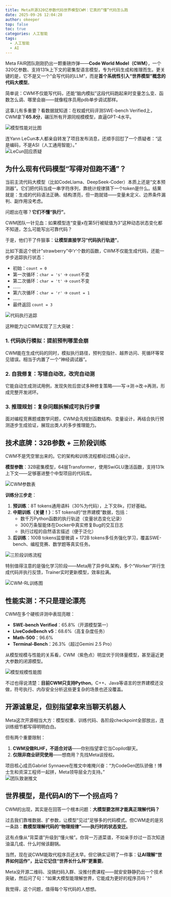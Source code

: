 ```yaml
---
title: Meta开源320亿参数代码世界模型CWM：它真的“懂”代码怎么跑
date: 2025-09-26 12:04:28
author: okeeper
top: false
toc: true
categories: 人工智能
tags:
  - 人工智能
  - AI
---
```


Meta FAIR团队刚刚扔出一颗重磅炸弹——**Code World Model（CWM）**，一个320亿参数、支持131k上下文的密集型语言模型，专为代码生成和推理而生。更关键的是，它不是又一个“会写代码的LLM”，而是**首个系统性引入“世界模型”概念的代码大模型**。

简单说：CWM不仅能写代码，还能“脑内模拟”这段代码跑起来时变量怎么变、函数怎么调、哪里会崩——就像程序员用pdb单步调试那样。

这事儿有多重要？看数据就知道：在权威代码评测SWE-bench Verified上，CWM拿下**65.8分**，碾压所有开源同规模模型，直逼GPT-4水平。

![模型性能对比图](https://okeeper-blog-images.oss-cn-hangzhou.aliyuncs.com/blog-images/202509/09558274145b5b9c09da1eff8c769bf7.png)

连Yann LeCun本人都亲自转发了项目发布消息，还顺手回怼了一个质疑者：“这是编码，不是ASI（人工通用智能）。”  
![LeCun回应质疑](https://okeeper-blog-images.oss-cn-hangzhou.aliyuncs.com/blog-images/202509/ad2cdc8839e19c428b031a55914908cf.png)

## 为什么现有代码模型“写得对但跑不通”？

当前主流代码大模型（比如CodeLlama、DeepSeek-Coder）本质上还是“文本预测器”。它们把代码当成一串字符序列，靠统计规律猜下一个token是什么。结果就是：生成的代码语法正确、结构漂亮，但一跑就错——变量未定义、边界条件漏判、副作用没考虑。

问题出在哪？**它们不懂“执行”**。

CWM团队一针见血：如果模型连“变量x在第5行被赋值为3”这种动态状态变化都不知道，怎么可能写出可靠代码？

于是，他们干了件狠事：**让模型直接学习“代码执行轨迹”**。

比如下面这个统计"strawberry"中'r'个数的函数，CWM不仅能生成代码，还能一步步追踪执行状态：
- 初始：`count = 0`
- 第一次循环：`char = 's'` → `count`不变
- 第二次循环：`char = 't'` → `count`不变
- ……
- 第六次循环：`char = 'r'` → `count = 1`
- ……
- 最终返回 `count = 3`

![代码执行追踪](https://okeeper-blog-images.oss-cn-hangzhou.aliyuncs.com/blog-images/202509/6fcfca2578bfe7d32634816c946b1c1e.png)

这种能力让CWM实现了三大突破：

### 1. 代码执行模拟：提前预判哪里会崩
CWM能在生成代码的同时，模拟执行路径，预判空指针、越界访问、死循环等常见错误。相当于内置了一个“神经调试器”。

### 2. 自我修复：写错自动改，改完自动测
它能自动生成测试用例，发现失败后尝试多种修复策略——写→测→改→再测，形成完整开发闭环。

### 3. 推理规划：复杂问题拆解成可执行步骤
面对编程竞赛题或数学问题，CWM会先规划函数结构、变量设计，再结合执行预测逐步生成验证，展现出类人的多步推理能力。

## 技术底牌：32B参数 + 三阶段训练

CWM不是凭空冒出来的。它的架构和训练流程都经过精心设计。

**模型参数**：32B密集模型，64层Transformer，使用SwiGLU激活函数，支持131k上下文——足够塞进整个中型项目的代码库。

![CWM参数表](https://okeeper-blog-images.oss-cn-hangzhou.aliyuncs.com/blog-images/202509/6299372ff03905bdf77b59c9318ea993.png)

**训练分三步走**：

1. **预训练**：8T tokens通用语料（30%为代码），上下文8k，打好基础。
2. **中期训练（关键！）**：5T tokens的“世界建模”数据，包括：
   - 数千万Python函数的执行轨迹（变量状态变化记录）
   - 300万条智能体在Docker中真实修复Bug的交互日志
   - 执行过程的自然语言描述（便于泛化）
3. **后训练**：100B tokens监督微调 + 172B tokens多任务强化学习，覆盖SWE-bench、编程竞赛、数学题等真实任务。

![三阶段训练流程](https://okeeper-blog-images.oss-cn-hangzhou.aliyuncs.com/blog-images/202509/e81dad8c3357b80d6d954cd82b8c1765.png)

特别值得注意的是强化学习阶段——Meta用了异步RL架构，多个“Worker”并行生成代码并执行反馈，Trainer实时更新模型，效率拉满。

![CWM-RL训练图](https://okeeper-blog-images.oss-cn-hangzhou.aliyuncs.com/blog-images/202509/9d014800a5ceb7d3b869e91f98656bfc.png)

## 性能实测：不只是理论漂亮

CWM在多个硬核评测中表现亮眼：

- **SWE-bench Verified**：65.8%（开源模型第一）
- **LiveCodeBench v5**：68.6%（高复杂度任务）
- **Math-500**：96.6%
- **Terminal-Bench**：26.3%（超过Gemini 2.5 Pro）

从模型规模与性能的关系看，CWM（紫色点）明显优于同体量模型，甚至逼近更大参数的闭源模型。

![模型规模性能图](https://okeeper-blog-images.oss-cn-hangzhou.aliyuncs.com/blog-images/202509/6b84c971e0394a7f7a8c805508d2b2ef.png)

不过也得说清楚：**目前CWM只支持Python**。C++、Java等语言的世界建模还没做，符号执行、内存安全分析这些更复杂的场景也还没覆盖。

## 开源诚意足，但别指望拿来当聊天机器人

Meta这次开源相当大方：模型权重、训练代码、各阶段checkpoint全部放出，连训练细节都写得明明白白。

但有两个重要限制：

1. **CWM没做RLHF，不适合对话**——你别指望拿它当Copilot聊天。
2. **仅限非商业研究使用**——想商用？先找Meta谈授权。

项目核心成员Gabriel Synnaeve在推文中难掩兴奋：“为CodeGen团队骄傲！博士生和资深工程师一起拼，Meta领导层全力支持。”  
![团队致谢推文](https://okeeper-blog-images.oss-cn-hangzhou.aliyuncs.com/blog-images/202509/d0c101c64f0657e936f86735d5f71f54.png)

## 世界模型，是代码AI的下一个拐点吗？

CWM的出现，其实是在回答一个根本问题：**大模型要怎样才能真正理解代码？**

过去我们靠堆数据、扩参数，让模型“见过”足够多的代码模式。但CWM走的是另一条路：**教模型理解代码的“物理规律”——执行时的状态变迁**。

这有点像从“背菜谱”升级到“懂火候”。你背一万道菜谱，不如亲手炒过一百次知道油温几成、什么时候该翻锅。

当然，现在说CWM能取代程序员还太早。但它确实证明了一件事：**让AI理解“世界如何运作”，比让它记住“世界长什么样”更重要**。

Meta没开源二维码、没搞扫码入群、没推付费课程——就安安静静扔出一个技术突破，然后问了句：“如果大模型能理解世界，它能成为更好的程序员吗？”

我觉得，这个问题，值得每个写代码的人想想。
